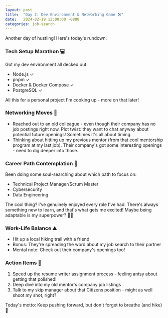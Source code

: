 ```yaml
---
layout: post
title:  "Day 2: Dev Environment & Networking Game 🛠️"
date:   2024-02-19 12:00:00 -0800
categories: job-search
---
```


Another day of hustling! Here's today's rundown:

### Tech Setup Marathon 💻
Got my dev environment all decked out:
* Node.js ✓
* pnpm ✓
* Docker & Docker Compose ✓
* PostgreSQL ✓

All this for a personal project I'm cooking up - more on that later!

### Networking Moves 🤝
* Reached out to an old colleague - even though their company has no job postings right now. Plot twist: they want to chat anyway about potential future openings! Sometimes it's all about timing.
* Thinking about hitting up my previous mentor (from that cool mentorship program at my last job). Their company's got some interesting openings - need to dig deeper into those.

### Career Path Contemplation 🤔
Been doing some soul-searching about which path to focus on:
* Technical Project Manager/Scrum Master
* Cybersecurity
* Data Engineering

The cool thing? I've genuinely enjoyed every role I've had. There's always something new to learn, and that's what gets me excited! Maybe being adaptable is my superpower? 🦸‍♀️

### Work-Life Balance ⛰️
* Hit up a local hiking trail with a friend
* Bonus: They're spreading the word about my job search to their partner
* Mental note: Check out their company's openings too!

### Action Items 📝
1. Speed up the resume writer assignment process - feeling antsy about getting that polished!
2. Deep dive into my old mentor's company job listings
3. Talk to my skip manager about that Citizens position - might as well shoot my shot, right?

Today's motto: Keep pushing forward, but don't forget to breathe (and hike) 🌲



